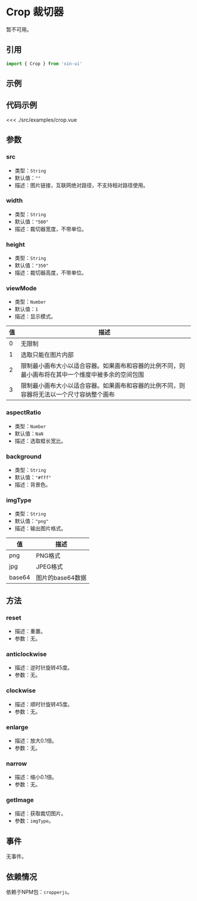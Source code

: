 # Crop 裁切器

暂不可用。

## 引用
```js
import { Crop } from 'xin-ui'
```

## 示例
<example-crop/>

## 代码示例
<<< ./src/examples/crop.vue

## 参数

### src

* 类型：`String`
* 默认值：`""`
* 描述：图片链接，互联网绝对路径，不支持相对路径使用。

### width

* 类型：`String`
* 默认值：`"500"`
* 描述：裁切器宽度，不带单位。

### height

* 类型：`String`
* 默认值：`"350"`
* 描述：裁切器高度，不带单位。

### viewMode

* 类型：`Number`
* 默认值：`1`
* 描述：显示模式。

| 值 | 描述 |
| - | - |
| 0 | 无限制 |
| 1 | 选取只能在图片内部 |
| 2 | 限制最小画布大小以适合容器。如果画布和容器的比例不同，则最小画布将在其中一个维度中被多余的空间包围 |
| 3 | 限制最小画布大小以适合容器。如果画布和容器的比例不同，则容器将无法以一个尺寸容纳整个画布 |

### aspectRatio

* 类型：`Number`
* 默认值：`NaN`
* 描述：选取框长宽比。

### background

* 类型：`String`
* 默认值：`"#fff"`
* 描述：背景色。

### imgType <xin-tag message="暂未实现" color="warning" fill></xin-tag>

* 类型：`String`
* 默认值：`"png"`
* 描述：输出图片格式。

| 值 | 描述 |
| - | - |
| png | PNG格式 |
| jpg | JPEG格式 |
| base64 | 图片的base64数据 |

## 方法

### reset

* 描述：重置。
* 参数：无。

### anticlockwise

* 描述：逆时针旋转45度。
* 参数：无。

### clockwise

* 描述：顺时针旋转45度。
* 参数：无。

### enlarge

* 描述：放大0.1倍。
* 参数：无。

### narrow

* 描述：缩小0.1倍。
* 参数：无。

### getImage

* 描述：获取裁切图片。
* 参数：`imgType`。

## 事件

无事件。

## 依赖情况

依赖于NPM包：`cropperjs`。






